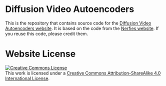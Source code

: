 # Diffusion Video Autoencoders

This is the repository that contains source code for the [Diffusion Video Autoencoders website](https://Diff-Video-AE.github.io).
It is based on the code from the [Nerfies website](https://nerfies.github.io). If you reuse this code, please credit them.

# Website License
<a rel="license" href="http://creativecommons.org/licenses/by-sa/4.0/"><img alt="Creative Commons License" style="border-width:0" src="https://i.creativecommons.org/l/by-sa/4.0/88x31.png" /></a><br />This work is licensed under a <a rel="license" href="http://creativecommons.org/licenses/by-sa/4.0/">Creative Commons Attribution-ShareAlike 4.0 International License</a>.
